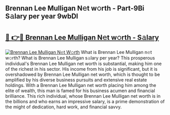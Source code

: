 ## Brennan Lee Mulligan N𝚎t w𝚘rth - Part-9Bi S𝚊lary per year 9wbDl

# <h2><a href="http://gc4cf4z.nevu.top/?p=Brennan+Lee+Mulligan">🔗 👉🔴 Brennan Lee Mulligan N𝚎t w𝚘rth - S𝚊lary</a></h2>

[![Brennan Lee Mulligan N𝚎t W𝚘rth](https://i.imgur.com/Oavwk0R.jpeg)](http://gc4cf4z.nevu.top/?p=Brennan+Lee+Mulligan)
What is Brennan Lee Mulligan n𝚎t w𝚘rth? What is Brennan Lee Mulligan s𝚊lary per year?
This prosperous individual's Brennan Lee Mulligan net worth is substantial, making him one of the richest in his sector. His income from his job is significant, but it is overshadowed by Brennan Lee Mulligan net worth, which is thought to be amplified by his diverse business pursuits and extensive real estate holdings. With a Brennan Lee Mulligan net worth placing him among the elite of wealth, this man is famed for his business acumen and financial brilliance. This rich individual, whose Brennan Lee Mulligan net worth is in the billions and who earns an impressive salary, is a prime demonstration of the might of dedication, hard work, and financial savvy.
